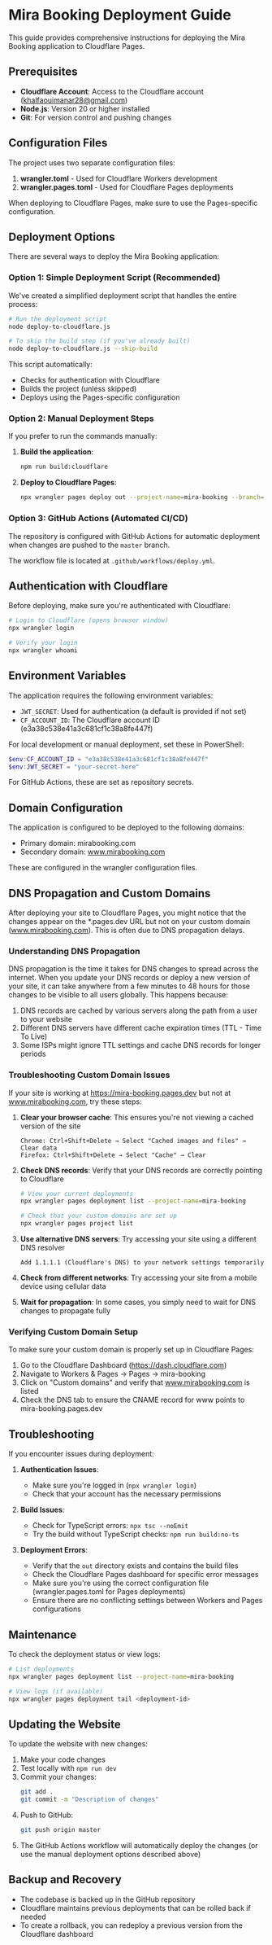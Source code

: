 # Mira Booking Deployment Guide

This guide provides comprehensive instructions for deploying the Mira Booking application to Cloudflare Pages.

## Prerequisites

- **Cloudflare Account**: Access to the Cloudflare account (khalfaouimanar28@gmail.com)
- **Node.js**: Version 20 or higher installed
- **Git**: For version control and pushing changes

## Configuration Files

The project uses two separate configuration files:

1. **wrangler.toml** - Used for Cloudflare Workers development
2. **wrangler.pages.toml** - Used for Cloudflare Pages deployments

When deploying to Cloudflare Pages, make sure to use the Pages-specific configuration.

## Deployment Options

There are several ways to deploy the Mira Booking application:

### Option 1: Simple Deployment Script (Recommended)

We've created a simplified deployment script that handles the entire process:

```bash
# Run the deployment script
node deploy-to-cloudflare.js

# To skip the build step (if you've already built)
node deploy-to-cloudflare.js --skip-build
```

This script automatically:
- Checks for authentication with Cloudflare
- Builds the project (unless skipped)
- Deploys using the Pages-specific configuration

### Option 2: Manual Deployment Steps

If you prefer to run the commands manually:

1. **Build the application**:
   ```bash
   npm run build:cloudflare
   ```

2. **Deploy to Cloudflare Pages**:
   ```bash
   npx wrangler pages deploy out --project-name=mira-booking --branch=main --config=wrangler.pages.toml
   ```

### Option 3: GitHub Actions (Automated CI/CD)

The repository is configured with GitHub Actions for automatic deployment when changes are pushed to the `master` branch.

The workflow file is located at `.github/workflows/deploy.yml`.

## Authentication with Cloudflare

Before deploying, make sure you're authenticated with Cloudflare:

```bash
# Login to Cloudflare (opens browser window)
npx wrangler login

# Verify your login
npx wrangler whoami
```

## Environment Variables

The application requires the following environment variables:

- `JWT_SECRET`: Used for authentication (a default is provided if not set)
- `CF_ACCOUNT_ID`: The Cloudflare account ID (e3a38c538e41a3c681cf1c38a8fe447f)

For local development or manual deployment, set these in PowerShell:

```powershell
$env:CF_ACCOUNT_ID = "e3a38c538e41a3c681cf1c38a8fe447f"
$env:JWT_SECRET = "your-secret-here"
```

For GitHub Actions, these are set as repository secrets.

## Domain Configuration

The application is configured to be deployed to the following domains:

- Primary domain: mirabooking.com
- Secondary domain: www.mirabooking.com

These are configured in the wrangler configuration files.

## DNS Propagation and Custom Domains

After deploying your site to Cloudflare Pages, you might notice that the changes appear on the *.pages.dev URL but not on your custom domain (www.mirabooking.com). This is often due to DNS propagation delays.

### Understanding DNS Propagation

DNS propagation is the time it takes for DNS changes to spread across the internet. When you update your DNS records or deploy a new version of your site, it can take anywhere from a few minutes to 48 hours for those changes to be visible to all users globally. This happens because:

1. DNS records are cached by various servers along the path from a user to your website
2. Different DNS servers have different cache expiration times (TTL - Time To Live)
3. Some ISPs might ignore TTL settings and cache DNS records for longer periods

### Troubleshooting Custom Domain Issues

If your site is working at https://mira-booking.pages.dev but not at www.mirabooking.com, try these steps:

1. **Clear your browser cache**: This ensures you're not viewing a cached version of the site
   ```
   Chrome: Ctrl+Shift+Delete → Select "Cached images and files" → Clear data
   Firefox: Ctrl+Shift+Delete → Select "Cache" → Clear
   ```

2. **Check DNS records**: Verify that your DNS records are correctly pointing to Cloudflare
   ```bash
   # View your current deployments
   npx wrangler pages deployment list --project-name=mira-booking
   
   # Check that your custom domains are set up
   npx wrangler pages project list
   ```

3. **Use alternative DNS servers**: Try accessing your site using a different DNS resolver
   ```
   Add 1.1.1.1 (Cloudflare's DNS) to your network settings temporarily
   ```

4. **Check from different networks**: Try accessing your site from a mobile device using cellular data

5. **Wait for propagation**: In some cases, you simply need to wait for DNS changes to propagate fully

### Verifying Custom Domain Setup

To make sure your custom domain is properly set up in Cloudflare Pages:

1. Go to the Cloudflare Dashboard (https://dash.cloudflare.com)
2. Navigate to Workers & Pages → Pages → mira-booking
3. Click on "Custom domains" and verify that www.mirabooking.com is listed
4. Check the DNS tab to ensure the CNAME record for www points to mira-booking.pages.dev

## Troubleshooting

If you encounter issues during deployment:

1. **Authentication Issues**:
   - Make sure you're logged in (`npx wrangler login`)
   - Check that your account has the necessary permissions

2. **Build Issues**:
   - Check for TypeScript errors: `npx tsc --noEmit`
   - Try the build without TypeScript checks: `npm run build:no-ts`

3. **Deployment Errors**:
   - Verify that the `out` directory exists and contains the build files
   - Check the Cloudflare Pages dashboard for specific error messages
   - Make sure you're using the correct configuration file (wrangler.pages.toml for Pages deployments)
   - Ensure there are no conflicting settings between Workers and Pages configurations

## Maintenance

To check the deployment status or view logs:

```bash
# List deployments
npx wrangler pages deployment list --project-name=mira-booking

# View logs (if available)
npx wrangler pages deployment tail <deployment-id>
```

## Updating the Website

To update the website with new changes:

1. Make your code changes
2. Test locally with `npm run dev`
3. Commit your changes:
   ```bash
   git add .
   git commit -m "Description of changes"
   ```
4. Push to GitHub:
   ```bash
   git push origin master
   ```
5. The GitHub Actions workflow will automatically deploy the changes
   (or use the manual deployment options described above)

## Backup and Recovery

- The codebase is backed up in the GitHub repository
- Cloudflare maintains previous deployments that can be rolled back if needed
- To create a rollback, you can redeploy a previous version from the Cloudflare dashboard 